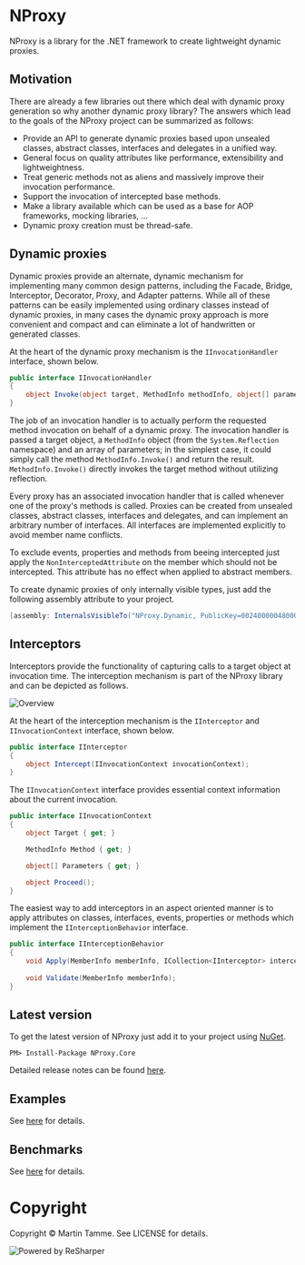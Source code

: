 ﻿# NProxy

NProxy is a library for the .NET framework to create lightweight dynamic proxies.

## Motivation

There are already a few libraries out there which deal with dynamic proxy generation so why another dynamic proxy library?
The answers which lead to the goals of the NProxy project can be summarized as follows:

* Provide an API to generate dynamic proxies based upon unsealed classes, abstract classes, interfaces and delegates in a unified way.
* General focus on quality attributes like performance, extensibility and lightweightness.
* Treat generic methods not as aliens and massively improve their invocation performance.
* Support the invocation of intercepted base methods.
* Make a library available which can be used as a base for AOP frameworks, mocking libraries, ...
* Dynamic proxy creation must be thread-safe.

## Dynamic proxies

Dynamic proxies provide an alternate, dynamic mechanism for implementing many common design patterns,
including the Facade, Bridge, Interceptor, Decorator, Proxy, and Adapter patterns. While all of these
patterns can be easily implemented using ordinary classes instead of dynamic proxies, in many cases the
dynamic proxy approach is more convenient and compact and can eliminate a lot of handwritten or generated
classes.

At the heart of the dynamic proxy mechanism is the `IInvocationHandler` interface, shown below.

```csharp
public interface IInvocationHandler
{
    object Invoke(object target, MethodInfo methodInfo, object[] parameters);
}
```

The job of an invocation handler is to actually perform the requested method invocation on behalf of a dynamic
proxy. The invocation handler is passed a target object, a `MethodInfo` object (from the `System.Reflection` namespace)
and an array of parameters; in the simplest case, it could simply call the method `MethodInfo.Invoke()` and return the
result. `MethodInfo.Invoke()` directly invokes the target method without utilizing reflection.

Every proxy has an associated invocation handler that is called whenever one of the proxy's methods is called.
Proxies can be created from unsealed classes, abstract classes, interfaces and delegates, and can implement
an arbitrary number of interfaces. All interfaces are implemented explicitly to avoid member name conflicts.

To exclude events, properties and methods from beeing intercepted just apply the `NonInterceptedAttribute` on the
member which should not be intercepted. This attribute has no effect when applied to abstract members.

To create dynamic proxies of only internally visible types, just add the following assembly attribute to your project.

```csharp
[assembly: InternalsVisibleTo("NProxy.Dynamic, PublicKey=002400000480000094000000060200000024000052534131000400000100010031d0e185f342141fb582a63c5c3706ee107a49b7c4c988587512e9cf2d02473280bd9d5cf129d118978bb753339b1819c5f836a0940a0c3ec153ccad71b4786a388da0b4b9531b405d57ce00ac02ee019001eb1bcfdaa0afa1d1542adec526e1165ce740dd2d31ad682c4c8d9b305bc64c3ebb029dffa773d1f9e0e9a5847885")]
```

## Interceptors

Interceptors provide the functionality of capturing calls to a target object at invocation time. The interception mechanism
is part of the NProxy library and can be depicted as follows.

![Overview](https://raw.github.com/mtamme/NProxy/master/Documentation/Overview.png "Overview")

At the heart of the interception mechanism is the `IInterceptor` and `IInvocationContext` interface,
shown below.

```csharp
public interface IInterceptor
{
    object Intercept(IInvocationContext invocationContext);
}
```

The `IInvocationContext` interface provides essential context information about the current invocation.

```csharp
public interface IInvocationContext
{
    object Target { get; }

    MethodInfo Method { get; }

    object[] Parameters { get; }

    object Proceed();
}
```

The easiest way to add interceptors in an aspect oriented manner is to apply attributes on classes, interfaces, events, properties or methods which
implement the `IInterceptionBehavior` interface.

```csharp
public interface IInterceptionBehavior
{
    void Apply(MemberInfo memberInfo, ICollection<IInterceptor> interceptors);
	
    void Validate(MemberInfo memberInfo);
}
```

## Latest version

To get the latest version of NProxy just add it to your project using [NuGet](http://nuget.org/packages/NProxy.Core).

```
PM> Install-Package NProxy.Core
```

Detailed release notes can be found [here](https://github.com/mtamme/NProxy/blob/master/Documentation/RELEASE-NOTES.md).

## Examples

See [here](https://github.com/mtamme/NProxy/blob/master/Documentation/EXAMPLES.md) for details.

## Benchmarks

See [here](https://github.com/mtamme/NProxy/blob/master/Documentation/BENCHMARKS.md) for details.

# Copyright

Copyright © Martin Tamme. See LICENSE for details.

![Powered by ReSharper](http://www.jetbrains.com/resharper/img/rs179x67.gif "Powered by ReSharper")
